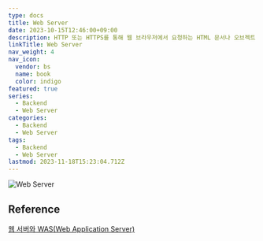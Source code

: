 ```yaml
---
type: docs
title: Web Server
date: 2023-10-15T12:46:00+09:00
description: HTTP 또는 HTTPS를 통해 웹 브라우저에서 요청하는 HTML 문서나 오브젝트(이미지 파일 등)을 전송해주는 서비스 프로그램
linkTitle: Web Server
nav_weight: 4
nav_icon:
  vendor: bs
  name: book
  color: indigo
featured: true
series:
  - Backend
  - Web Server
categories:
  - Backend
  - Web Server
tags:
  - Backend
  - Web Server
lastmod: 2023-11-18T15:23:04.712Z
---
```


![Web Server](/backend/web-server.webp#center)

## Reference

[웹 서버와 WAS(Web Application Server)](https://yozm.wishket.com/magazine/detail/1780/)
